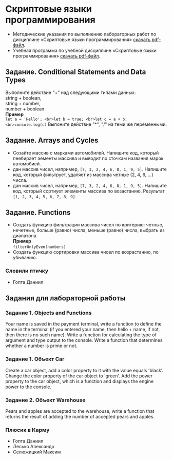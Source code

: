 # Скриптовые языки программирования
* Методические указания по выполнению лабораторных работ по дисциплине «Скриптовые языки программирования» [скачать pdf-файл](https://github.com/sergei-tsarik/polessu-js/blob/main/js-labs.pdf).
* Учебная программа по учебной дисциплине «Скриптовые языки программирования» [скачать pdf-файл](https://github.com/sergei-tsarik/polessu-js/blob/main/SLP-2022.pdf).

## Задание. Conditional Statements and Data Types
Выполните действие "+" над следующими типами данных:
<br>string + boolean,
<br>string + number,
<br>number +
boolean.
<br>**Пример**
<br>`let a = 'Hello';
<br>let b = true;
<br>let c = a + b;
<br>console.log(c)`
Выпоните действие "*", "/" на теми же переменными.
## Задание. Arrays and Cycles
- Созайте массив с марками автомобилей. Напишите код, который пеебирает эементы массива и выводит по сточкам названия марок автомобией.
- дан массив чисел, например, `[7, 3, 2, 4, 6, 8, 1, 9, 5]`. Напишите код, который фильтрует, удаляет из массива четные (2, 4, 6, ...) числа.
- дан массив чисел, например, `[7, 3, 2, 4, 6, 8, 1, 9, 5]`. Напишите код, который сортиует элементы массива по возастанию. Результат `[1, 2, 3, 4, 5, 6, 7, 8, 9]`.
## Задание. Functions
- Создать функцию фильтрации массива чисел по критерию: четные, нечетные, больше (равно) числа, меньше (равно) числа, выбрать из диапазона.
<br>  **Пример**
<br>`filterOnlyEven(numbers)`
- Создать функцию сортировки массива чисел по возрастанию, по убыванию.
  
### Словили птичку ###
- Гопта Даниил

## Задания для лабораторной работы
### Задание 1. Objects and Functions
Your name is saved in the payment terminal, write a function to define the
name in the terminal (if you entered your name, then hello + name, if not, then there
is no such name).
Write a function for calculating the type of argument and type output to the
console.
Write a function that determines whether a number is prime or not.

### Задание 1. Объект Car
Create a car object, add a color property to it with the value equals 'black'.
Change the color property of the car object to 'green'.
Add the power property to the car object, which is a function and displays the
engine power to the console.
### Задание 2. Объект Warehouse
Pears and apples are accepted to the warehouse, write a function that returns the
result of adding the number of accepted pears and apples.

### Плюсик в Карму ###
- Гопта Даниил
- Лесько Александр
- Селюжицкий Максим
